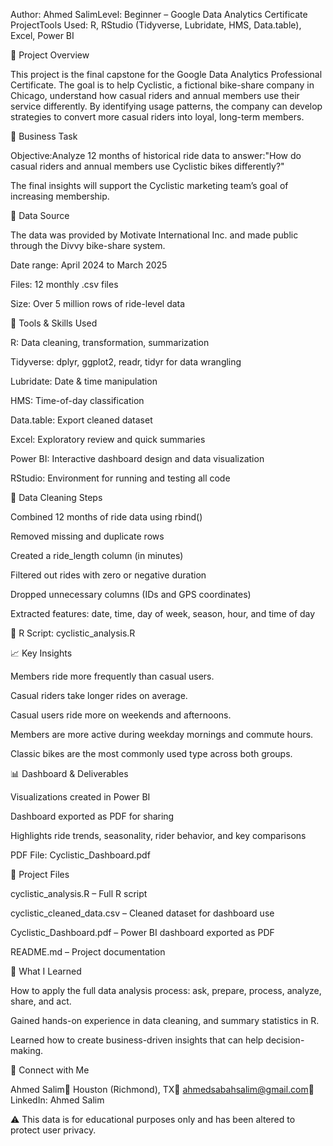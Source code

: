Author: Ahmed SalimLevel: Beginner – Google Data Analytics Certificate ProjectTools Used: R, RStudio (Tidyverse, Lubridate, HMS, Data.table), Excel, Power BI

📌 Project Overview

This project is the final capstone for the Google Data Analytics Professional Certificate. The goal is to help Cyclistic, a fictional bike-share company in Chicago, understand how casual riders and annual members use their service differently. By identifying usage patterns, the company can develop strategies to convert more casual riders into loyal, long-term members.

🌟 Business Task

Objective:Analyze 12 months of historical ride data to answer:"How do casual riders and annual members use Cyclistic bikes differently?"

The final insights will support the Cyclistic marketing team’s goal of increasing membership.

📂 Data Source

The data was provided by Motivate International Inc. and made public through the Divvy bike-share system.

Date range: April 2024 to March 2025

Files: 12 monthly .csv files

Size: Over 5 million rows of ride-level data

🔧 Tools & Skills Used

R: Data cleaning, transformation, summarization

Tidyverse: dplyr, ggplot2, readr, tidyr for data wrangling

Lubridate: Date & time manipulation

HMS: Time-of-day classification

Data.table: Export cleaned dataset

Excel: Exploratory review and quick summaries

Power BI: Interactive dashboard design and data visualization

RStudio: Environment for running and testing all code

🧼 Data Cleaning Steps

Combined 12 months of ride data using rbind()

Removed missing and duplicate rows

Created a ride_length column (in minutes)

Filtered out rides with zero or negative duration

Dropped unnecessary columns (IDs and GPS coordinates)

Extracted features: date, time, day of week, season, hour, and time of day

📄 R Script: cyclistic_analysis.R

📈 Key Insights

Members ride more frequently than casual users.

Casual riders take longer rides on average.

Casual users ride more on weekends and afternoons.

Members are more active during weekday mornings and commute hours.

Classic bikes are the most commonly used type across both groups.

📊 Dashboard & Deliverables

Visualizations created in Power BI

Dashboard exported as PDF for sharing

Highlights ride trends, seasonality, rider behavior, and key comparisons

PDF File: Cyclistic_Dashboard.pdf

📁 Project Files

cyclistic_analysis.R – Full R script

cyclistic_cleaned_data.csv – Cleaned dataset for dashboard use

Cyclistic_Dashboard.pdf – Power BI dashboard exported as PDF

README.md – Project documentation

🧐 What I Learned

How to apply the full data analysis process: ask, prepare, process, analyze, share, and act.

Gained hands-on experience in data cleaning, and summary statistics in R.

Learned how to create business-driven insights that can help decision-making.

📩 Connect with Me

Ahmed Salim📍 Houston (Richmond), TX📧 ahmedsabahsalim@gmail.com🔗 LinkedIn: Ahmed Salim

⚠️ This data is for educational purposes only and has been altered to protect user privacy.

